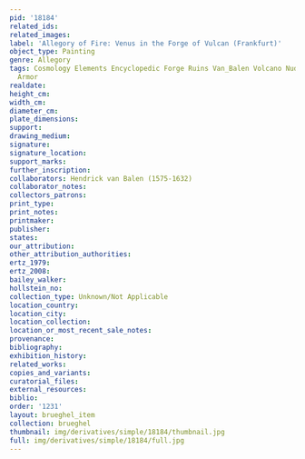 ```yaml
---
pid: '18184'
related_ids: 
related_images: 
label: 'Allegory of Fire: Venus in the Forge of Vulcan (Frankfurt)'
object_type: Painting
genre: Allegory
tags: Cosmology Elements Encyclopedic Forge Ruins Van_Balen Volcano Nude Landscape
  Armor
realdate: 
height_cm: 
width_cm: 
diameter_cm: 
plate_dimensions: 
support: 
drawing_medium: 
signature: 
signature_location: 
support_marks: 
further_inscription: 
collaborators: Hendrick van Balen (1575-1632)
collaborator_notes: 
collectors_patrons: 
print_type: 
print_notes: 
printmaker: 
publisher: 
states: 
our_attribution: 
other_attribution_authorities: 
ertz_1979: 
ertz_2008: 
bailey_walker: 
hollstein_no: 
collection_type: Unknown/Not Applicable
location_country: 
location_city: 
location_collection: 
location_or_most_recent_sale_notes: 
provenance: 
bibliography: 
exhibition_history: 
related_works: 
copies_and_variants: 
curatorial_files: 
external_resources: 
biblio: 
order: '1231'
layout: brueghel_item
collection: brueghel
thumbnail: img/derivatives/simple/18184/thumbnail.jpg
full: img/derivatives/simple/18184/full.jpg
---
```

